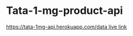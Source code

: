 # Tata-1-mg-product-api

<a href="https://tata-1mg-api.herokuapp.com/data">
https://tata-1mg-api.herokuapp.com/data
 </a>
 <a href="https://tata-1mg-api.herokuapp.com/data">live link </a>